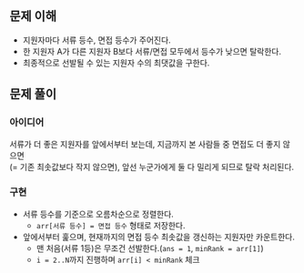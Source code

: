 ## 문제 이해

- 지원자마다 서류 등수, 면접 등수가 주어진다.
- 한 지원자 A가 다른 지원자 B보다 서류/면접 모두에서 등수가 낮으면 탈락한다.
- 최종적으로 선발될 수 있는 지원자 수의 최댓값을 구한다.

## 문제 풀이
### 아이디어
서류가 더 좋은 지원자를 앞에서부터 보는데, 지금까지 본 사람들 중 면접도 더 좋지 않으면  
(= 기존 최솟값보다 작지 않으면), 앞선 누군가에게 둘 다 밀리게 되므로 탈락 처리된다.

### 구현
- 서류 등수를 기준으로 오름차순으로 정렬한다.
  - `arr[서류 등수] = 면접 등수` 형태로 저장한다.
- 앞에서부터 훑으며, 현재까지의 면접 등수 최솟값을 갱신하는 지원자만 카운트한다.
  - 맨 처음(서류 1등)은 무조건 선발한다.(`ans = 1`, `minRank = arr[1]`)
  - `i = 2..N`까지 진행하며 `arr[i] < minRank` 체크

